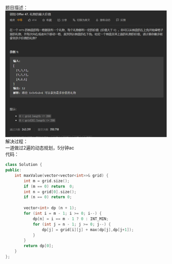 题目描述：  
![image](/algorithmn/dynamic_programming/image/image51.png)  
解决过程：  
一道做过2遍的动态规划，5分钟ac  
代码：  
```cpp
class Solution {
public:
    int maxValue(vector<vector<int>>& grid) {
        int m = grid.size();
        if (m == 0) return  0;
        int n = grid[0].size();
        if (n == 0) return 0;

        vector<int> dp (n + 1);
        for (int i = m - 1; i >= 0; i--) {
            dp[n] = i == m - 1 ? 0 : INT_MIN;
            for (int j = n - 1; j >= 0; j--) {
                dp[j] = grid[i][j] + max(dp[j],dp[j+1]);
            }
        }
        return dp[0];
    }
};
```